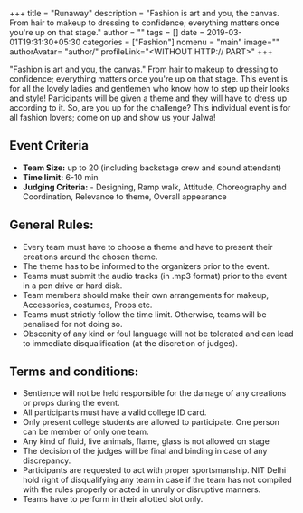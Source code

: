 +++
title = "Runaway"
description = "Fashion is art and you, the canvas. From hair to makeup to dressing to confidence; everything matters once you're up on that stage."
author = ""
tags = []
date = 2019-03-01T19:31:30+05:30
categories = ["Fashion"]
nomenu = "main"
image="<BACKGROUND IMAGE FOR YOUR POST>"
authorAvatar= "author/<YOUR AVATAR>"
profileLink="<WITHOUT HTTP:// PART>"
+++

"Fashion is art and you, the canvas." From hair to makeup to dressing to confidence; everything matters once you're up on that stage. This event is for all the lovely ladies and gentlemen who know how to step up their looks and style! Participants will be given a theme and they will have to dress up according to it. So, are you up for the challenge? This individual event is for all fashion lovers; come on up and show us your Jalwa!

## Event Criteria

- **Team Size:** up to 20 (including backstage crew and sound attendant)
- **Time limit:** 6-10 min
- **Judging Criteria:** - Designing, Ramp walk, Attitude, Choreography and
Coordination, Relevance to theme, Overall appearance

## General Rules:

-   Every team must have to choose a theme and have to present their creations around the chosen theme.
-   The theme has to be informed to the organizers prior to the event.
-   Teams must submit the audio tracks (in .mp3 format) prior to the event in a pen drive or hard disk.
-   Team members should make their own arrangements for makeup, Accessories, costumes, Props etc.
-   Teams must strictly follow the time limit. Otherwise, teams will be penalised for not doing so.
-   Obscenity of any kind or foul language will not be tolerated and can lead to immediate disqualification (at the discretion of judges).

## Terms and conditions:

-   Sentience will not be held responsible for the damage of any creations or props during the event.
-   All participants must have a valid college ID card.
-   Only present college students are allowed to participate. One person can be member of only one team.
-   Any kind of fluid, live animals, flame, glass is not allowed on stage
-   The decision of the judges will be final and binding in case of any discrepancy.
-   Participants are requested to act with proper sportsmanship. NIT Delhi hold right of disqualifying any team in case if the team has not compiled with the rules properly or acted in unruly or disruptive manners.
-   Teams have to perform in their allotted slot only.


